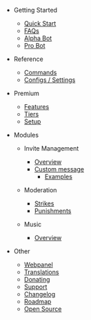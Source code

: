 - Getting Started

  - [Quick Start](/el/getting-started/quick-start.md)
  - [FAQs](/el/getting-started/faq.md)
  - [Alpha Bot](/el/getting-started/alpha.md)
  - [Pro Bot](/el/getting-started/pro.md)

- Reference

  - [Commands](/el/reference/commands.md)
  - [Configs / Settings](/el/reference/settings.md)

- Premium

  - [Features](/el/premium/features.md)
  - [Tiers](/el/premium/tiers.md)
  - [Setup](/el/premium/setup.md)

- Modules

  - Invite Management

    - [Overview](/el/modules/invites/overview.md)
    - [Custom message](/el/modules/invites/custom-messages.md)
      - [Examples](/el/modules/invites/examples.md)

  - Moderation

    - [Strikes](/el/modules/moderation/strikes.md)
    - [Punishments](/el/modules/moderation/punishments.md)

  - Music

    - [Overview](/el/modules/music/overview.md)

- Other

  - [Webpanel](/el/other/webpanel.md)
  - [Translations](/el/other/translations.md)
  - [Donating](/el/other/donating.md)
  - [Support](/el/other/support.md)
  - [Changelog](/el/other/changelog.md)
  - [Roadmap](/el/other/roadmap.md)
  - [Open Source](/el/other/open-source.md)

